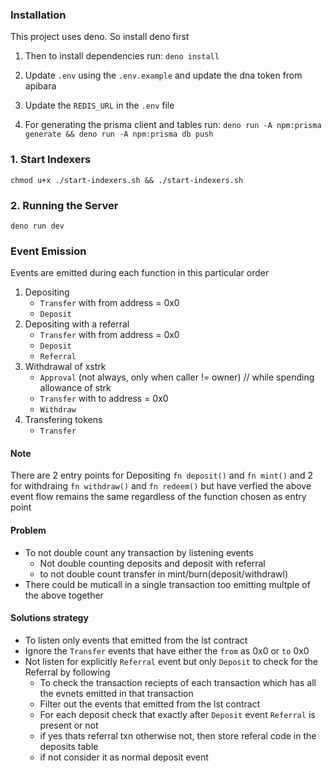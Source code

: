 ### Installation

This project uses deno. So install deno first

1. Then to install dependencies run: `deno install`

2. Update `.env` using the `.env.example` and update the dna token from apibara

3. Update the `REDIS_URL` in the `.env` file

4. For generating the prisma client and tables run:
   `deno run -A npm:prisma generate && deno run -A npm:prisma db push`


### 1. Start Indexers

`chmod u+x ./start-indexers.sh && ./start-indexers.sh`

### 2. Running the Server

`deno run dev`


### Event Emission

Events are emitted during each function in this particular order

1. Depositing
   - `Transfer` with from address = 0x0
   - `Deposit`
2. Depositing with a referral
   - `Transfer` with from address = 0x0
   - `Deposit`
   - `Referral`
3. Withdrawal of xstrk
   - `Approval` (not always, only when caller != owner) // while spending
     allowance of strk
   - `Transfer` with to address = 0x0
   - `Withdraw`
4. Transfering tokens
   - `Transfer`

#### Note

There are 2 entry points for Depositing `fn deposit()` and `fn mint()` and 2 for
withdraing `fn withdraw()` and `fn redeem()` but have verfied the above event
flow remains the same regardless of the function chosen as entry point

#### Problem

- To not double count any transaction by listening events
  - Not double counting deposits and deposit with referral
  - to not double count transfer in mint/burn(deposit/withdrawl)
- There could be muticall in a single transaction too emitting multple of the
  above together

#### Solutions strategy

- To listen only events that emitted from the lst contract
- Ignore the `Transfer` events that have either the `from` as 0x0 or `to` 0x0
- Not listen for explicitly `Referral` event but only `Deposit` to check for the
  Referral by following
  - To check the transaction reciepts of each transaction which has all the
    evnets emitted in that transaction
  - Filter out the events that emitted from the lst contract
  - For each deposit check that exactly after `Deposit` event `Referral` is
    present or not
  - if yes thats referral txn otherwise not, then store referal code in the
    deposits table
  - if not consider it as normal deposit event
